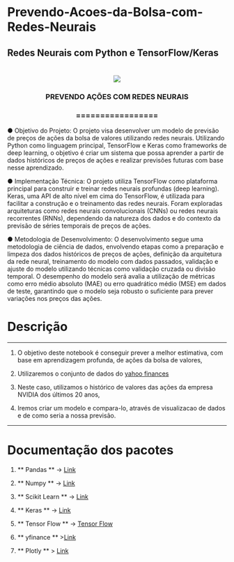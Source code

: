 # Prevendo-Acoes-da-Bolsa-com-Redes-Neurais
## Redes Neurais com Python e TensorFlow/Keras

<h1 align="center">
<img src="https://img.shields.io/static/v1?label=REDES%20NEURAIS%20ARTIFICIAIS%20POR&message=MURILO%20DE%20ALMEIDA&color=7159c1&style=flat-square&logo=ghost"/>

<h3> <p align="center"> PREVENDO AÇÕES COM REDES NEURAIS </p> </h3>
<h3> <p align="center"> ================= </p> </h3>

● Objetivo do Projeto: O projeto visa desenvolver um modelo de previsão de preços de ações da bolsa de valores utilizando redes neurais. Utilizando Python como linguagem principal, TensorFlow e Keras como frameworks de deep learning, o objetivo é criar um sistema que possa aprender a partir de dados históricos de preços de ações e realizar previsões futuras com base nesse aprendizado.

● Implementação Técnica: O projeto utiliza TensorFlow como plataforma principal para construir e treinar redes neurais profundas (deep learning). Keras, uma API de alto nível em cima do TensorFlow, é utilizada para facilitar a construção e o treinamento das redes neurais. Foram exploradas arquiteturas como redes neurais convolucionais (CNNs) ou redes neurais recorrentes (RNNs), dependendo da natureza dos dados e do contexto da previsão de séries temporais de preços de ações.

● Metodologia de Desenvolvimento: O desenvolvimento segue uma metodologia de ciência de dados, envolvendo etapas como a preparação e limpeza dos dados históricos de preços de ações, definição da arquitetura da rede neural, treinamento do modelo com dados passados, validação e ajuste do modelo utilizando técnicas como validação cruzada ou divisão temporal. O desempenho do modelo será avalia a utilização de métricas como erro médio absoluto (MAE) ou erro quadrático médio (MSE) em dados de teste, garantindo que o modelo seja robusto o suficiente para prever variações nos preços das ações.

# Descrição

---
1. O objetivo deste notebook é conseguir prever a melhor estimativa, com base em aprendizagem profunda, de ações da bolsa de valores,
2. Utilizaremos o conjunto de dados do [yahoo finances](https://finance.yahoo.com/)
3. Neste caso, utilizamos o histórico de valores das ações da empresa NVIDIA dos últimos 20 anos,

4. Iremos criar um modelo e compara-lo, através de visualizacao de dados e de como seria a nossa previsão.
---

# Documentação dos pacotes

1. ** Pandas ** -> [Link](https://pandas.pydata.org/docs/)
2. ** Numpy ** -> [Link](https://numpy.org/doc/)
4. ** Scikit Learn ** -> [Link](https://scikit-learn.org/stable/)
5. ** Keras ** -> [Link](https://keras.io/api/)
6. ** Tensor Flow ** -> [Tensor Flow](https://www.tensorflow.org/api_docs/python/tf/keras)

7. ** yfinance ** >[Link](https://pypi.org/project/yfinance/)

8. ** Plotly ** > [Link](https://plotly.com/python/statistical-charts/)
